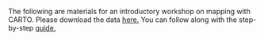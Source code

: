 The following are materials for an introductory workshop on mapping with CARTO.
Please download the data [here.](https://github.com/barnarderc/workshops/blob/master/Fall%202016/A%20Virtual%20Enlightenment/carto-tutorial-data.xlsx)
You can follow along with the step-by-step [guide.](https://github.com/barnarderc/workshops/blob/master/Fall%202016/A%20Virtual%20Enlightenment/intro-carto-01.pdf)

